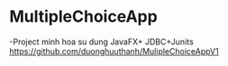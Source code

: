 # MultipleChoiceApp
-Project minh hoa su dung JavaFX+ JDBC+Junits
https://github.com/duonghuuthanh/MulipleChoiceAppV1
